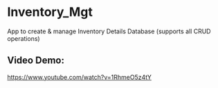 # Inventory_Mgt
App to create &amp; manage Inventory Details Database (supports all CRUD operations)

Video Demo:
------------
https://www.youtube.com/watch?v=1RhmeO5z4tY

